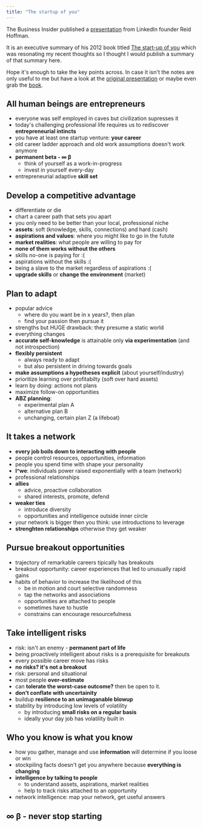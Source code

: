```yaml
---
title: "The startup of you"
---
```


The Business Insider published a [presentation](http://www.businessinsider.com/career-advice-from-linkedins-founder-2013-3?op=1) from LinkedIn founder Reid Hoffman.

It is an executive summary of his 2012 book titled [The start-up of you](http://www.amazon.com/The-Start-up-You-Transform-ebook/dp/B0050DIWHU) which was resonating my recent thoughts so I thought I would publish a summary of that summary here.

Hope it's enough to take the key points across. In case it isn't the notes are only useful to me but have a look at the [original presentation](http://www.businessinsider.com/career-advice-from-linkedins-founder-2013-3?op=1) or maybe even grab the [book](http://www.amazon.com/The-Start-up-You-Transform-ebook/dp/B0050DIWHU).

## All human beings are entrepreneurs

* everyone was self employed in caves but civilization supresses it
* today's challenging professional life requires us to rediscover **entrepreneurial intincts**
* you have at least one startup venture: **your career**
* old career ladder approach and old work assumptions doesn't work anymore
* **permanent beta - &infin; &beta;**
   * think of yourself as a work-in-progress
   * invest in yourself every-day
* entrepreneurial adaptive **skill set**

## Develop a competitive advantage

* differentiate or die
* chart a career path that sets you apart
* you only need to be better than your local, professional niche
* **assets**: soft (knowledge, skills, connections) and hard (cash)
* **aspirations and values**: where you might like to go in the futute
* **market realities**: what people are willing to pay for
* **none of them works without the others**
* skills no-one is paying for :(
* aspirations without the skills :(
* being a slave to the market regardless of aspirations :(
* **upgrade skills** or **change the environment** (market)

## Plan to adapt

* popular advice
    * where do you want be in x years?, then plan
    * find your passion then pursue it
* strengths but HUGE drawback: they presume a static world
* everything changes
* **accurate self-knowledge** is attainable only **via experimentation** (and not introspection)
* **flexibly persistent**
    * always ready to adapt
    * but also persistent in driving towards goals
* **make assumptions a hypotheses explicit** (about yourself/industry)
* prioritize learning over profitabilty (soft over hard assets)
* learn by doing: actions not plans
* maximize follow-on opportunities
* **ABZ planning**:
    * experimental plan A
    * alternative plan B
    * unchanging, certain plan Z (a lifeboat)

## It takes a network

* **every job boils down to interacting with people**
* people control resources, opportunities, information
* people you spend time with shape your personality
* **I^we**: individuals power raised exponentially with a team (network)
* professional relationships
* **allies**
    * advice, proactive collaboration
    * shared interests, promote, defend
* **weaker ties**
    * introduce diversity
    * opportunities and intelligence outside inner circle
* your network is bigger then you think: use introductions to leverage
* **strenghten relationships** otherwise they get weaker

## Pursue breakout opportunities

* trajectory of remarkable careers tipically has breakouts
* breakout opportunity: career experiences that led to unusually rapid gains
* habits of behavior to increase the likelihood of this
    * be in motion and court selective randomness
    * tap the networks and associations
    * opportunities are attached to people
    * sometimes have to hustle
    * constrains can encourage resourcefulness

## Take intelligent risks

* risk: isn't an enemy - **permanent part of life**
* being proactively intelligent about risks is a prerequisite for breakouts
* every possible career move has risks
* **no risks? it's not a breakout**
* risk: personal and situational
* most people **over-estimate**
* can **tolerate the worst-case outcome?** then be open to it.
* **don't conflate with uncertainity**
* buildup **resilience to an unimaganable blowup**
* stability by introducing low levels of volatility
    * by introducing **small risks on a regular basis**
    * ideally your day job has volatility built in

## Who you know is what you know
* how you gather, manage and use **information** will determine if you loose or win
* stockpiling facts doesn't get you anywhere because **everything is changing**
* **intelligence by talking to people**
    * to understand assets, aspirations, market realities
    * help to track risks attached to an opportunity
* network intelligence: map your network, get useful answers

##  &infin; &beta; - never stop starting
